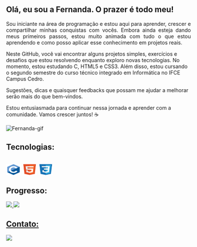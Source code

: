 ## Olá, eu sou a Fernanda. O prazer é todo meu!

<p align="justify"">
  Sou iniciante na área de programação e estou aqui para aprender, crescer e compartilhar minhas conquistas com vocês. Embora ainda esteja dando meus primeiros passos, estou muito animada com tudo o que estou aprendendo e como posso aplicar esse conhecimento em projetos reais.  
  
  Neste GitHub, você vai encontrar alguns projetos simples, exercícios e desafios que estou resolvendo enquanto exploro novas tecnologias. No momento, estou estudando C, HTML5 e CSS3. Além disso, estou cursando o segundo semestre do curso técnico integrado em Informática no IFCE Campus Cedro.  
  
  Sugestões, dicas e quaisquer feedbacks que possam me ajudar a melhorar serão mais do que bem-vindos.
  
  Estou entusiasmada para continuar nessa jornada e aprender com a comunidade. Vamos crescer juntos! ☕  
</p>

<img align="center" alt="Fernanda-gif" src="https://pin.it/5zXwwFT77">

## Tecnologias:

<div style="display: inline_block"><br>
  <img align="center" alt="Fernanda-C" height="30" width="40" src="https://raw.githubusercontent.com/devicons/devicon/master/icons/c/c-original.svg">
  <img align="center" alt="Fernanda-HTML" height="30" width="40" src="https://raw.githubusercontent.com/devicons/devicon/master/icons/html5/html5-original.svg">
  <img align="center" alt="Fernanda-CSS" height="30" width="40" src="https://raw.githubusercontent.com/devicons/devicon/master/icons/css3/css3-original.svg">
</div>

## Progresso:

<div>
  <a href="https://github.com/mfbyrodrigues">
  <img height="180em" src="https://github-readme-stats.vercel.app/api?username=mfbyrodrigues&show_icons=true&theme=dracula&include_all_commits=true&count_private=true"/>
  <img height="180em" src="https://github-readme-stats.vercel.app/api/top-langs/?username=mfbyrodrigues&layout=compact&langs_count=16&theme=dracula"/>
</div>
  
## Contato:
 
<div> 
  <a href="n.nandcchi@gmail.com"><img src="https://img.shields.io/badge/-Gmail-%23333?style=for-the-badge&logo=gmail&logoColor=white" target="_blank"></a>
</div>
